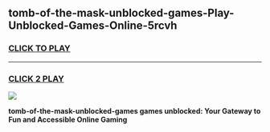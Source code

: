 
## tomb-of-the-mask-unblocked-games-Play-Unblocked-Games-Online-5rcvh
<h3>
<a href="https://premium76.site?title=tomb-of-the-mask-unblocked-games&ref=25A">CLICK TO PLAY</a></h3>
<hr>

<h3>
<a href="https://premium76.site?title=tomb-of-the-mask-unblocked-games&ref=25A">CLICK 2 PLAY</a>
  
</h3>

<a href="https://premium76.site?title=tomb-of-the-mask-unblocked-games&ref=25A"><img src="https://clearcache.store/games.png"></a>


**tomb-of-the-mask-unblocked-games games unblocked: Your Gateway to Fun and Accessible Online Gaming**
